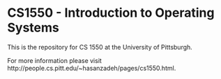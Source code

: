 # CS1550 - Introduction to Operating Systems
<p>This is the repository for CS 1550 at the University of Pittsburgh.</p>
<p>For more information please visit http://people.cs.pitt.edu/~hasanzadeh/pages/cs1550.html.</p>
